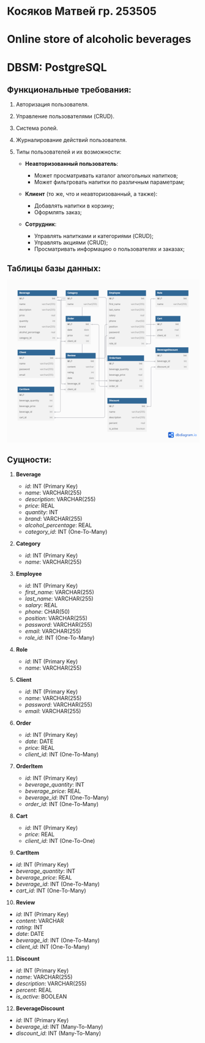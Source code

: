 # Косяков Матвей гр. 253505

# Online store of alcoholic beverages
# DBSM: PostgreSQL

## Функциональные требования:

1. Авторизация пользователя.
2. Управление пользователями (CRUD).
3. Система ролей.
4. Журналирование действий пользователя.
5. Типы пользователей и их возможности:

    - **Неавторизованный пользователь**:
        + Может просматривать каталог алкогольных напитков;
        + Может фильтровать напитки по различным параметрам;

    - **Клиент** (то же, что и неавторизованный, а также):
        + Добавлять напитки в корзину;
        + Оформлять заказ;

    - **Сотрудник**:
        + Управлять напитками и категориями (CRUD);
        + Управлять акциями (CRUD);
        + Просматривать информацию о пользователях и заказах;

## Таблицы базы данных:
![DB](screenshots/diagrams.png)

## Сущности:

1. **Beverage**
   - *id*: INT (Primary Key)
   - *name*: VARCHAR(255)
   - *description*: VARCHAR(255)
   - *price*: REAL
   - *quantity*: INT
   - *brand*: VARCHAR(255)
   - *alcohol_percentage*: REAL
   - *category_id*: INT (One-To-Many)

2. **Category**
   - *id*: INT (Primary Key)
   - *name*: VARCHAR(255)

3. **Employee**
   - *id*: INT (Primary Key)
   - *first_name*: VARCHAR(255)
   - *last_name*: VARCHAR(255)
   - *salary*: REAL
   - *phone*: CHAR(50)
   - *position*: VARCHAR(255)
   - *password*: VARCHAR(255)
   - *email*: VARCHAR(255)
   - *role_id*: INT (One-To-Many)

4. **Role**
   - *id*: INT (Primary Key)
   - *name*: VARCHAR(255)

5. **Client**
   - *id*: INT (Primary Key)
   - *name*: VARCHAR(255)
   - *password*: VARCHAR(255)
   - *email*: VARCHAR(255)

6. **Order**
   - *id*: INT (Primary Key)
   - *date*: DATE
   - *price*: REAL
   - *client_id*: INT (One-To-Many)

7. **OrderItem**
   - *id*: INT (Primary Key)
   - *beverage_quantity*: INT
   - *beverage_price*: REAL
   - *beverage_id*: INT (One-To-Many)
   - *order_id*: INT (One-To-Many)

8. **Cart**
   - *id*: INT (Primary Key)
   - *price*: REAL
   - *client_id*: INT (One-To-One)

9.  **CartItem**
   - *id*: INT (Primary Key)
   - *beverage_quantity*: INT
   - *beverage_price*: REAL
   - *beverage_id*: INT (One-To-Many)
   - *cart_id*: INT (One-To-Many)

10. **Review**
   - *id*: INT (Primary Key)
   - *content*: VARCHAR
   - *rating*: INT
   - *date*: DATE
   - *beverage_id*: INT (One-To-Many)
   - *client_id*: INT (One-To-Many)

11. **Discount**
   - *id*: INT (Primary Key)
   - *name*: VARCHAR(255)
   - *description*: VARCHAR(255)
   - *percent*: REAL
   - *is_active*: BOOLEAN

12. **BeverageDiscount**
   - *id*: INT (Primary Key)
   - *beverage_id*: INT (Many-To-Many)
   - *discount_id*: INT (Many-To-Many)
